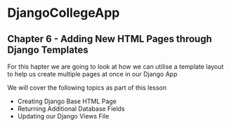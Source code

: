 # DjangoCollegeApp

## Chapter 6 - Adding New HTML Pages through Django Templates
For this hapter we are going to look at how we can utilise a template layout to help us create multiple pages at once in our Django App

We will cover the following topics as part of this lesson
* Creating Django Base HTML Page
* Returning Additional Database Fields
* Updating our Django Views File
